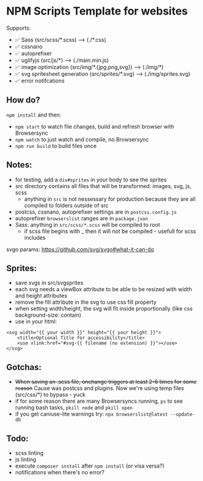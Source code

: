 # NPM Scripts Template for websites

Supports:

- ✅ Sass (src/scss/\*.scss) --> (./*.css)
- ✅ cssnano
- ✅ autoprefixer
- ✅ uglifyjs (src/js/*) --> (./main.min.js)
- ✅ image optimization (src/img/\*.{jpg,png,svg}) --> (./img/*)
- ✅ svg spritesheet generation (src/sprites/*.svg) --> (./img/sprites.svg)
- ✅ error notifcations
## How do?

`npm install` and then:

- `npm start` to watch file changes, build and refresh browser with Browsersync
- `npm watch` to just watch and compile, no Browsersync
- `npm run build` to build files once

## Notes:

- for testing, add a `div#sprites` in your body to see the sprites
- src directory contains all files that will be transformed: images, svg, js, scss
  - anything in `src` is not nessessary for production because they are all compiled to folders outside of src
- postcss, cssnano, autoprefixer settings are in `postcss.config.js`
- autoprefixer `browserslist` ranges are in `package.json`
- Sass: anything in `src/scss/*.scss` will be compiled to root
	- if scss file begins with _ then it will not be compiled - usefull for scss includes

svgo params: https://github.com/svg/svgo#what-it-can-do

## Sprites:

- save svgs in src/svgsprites
- each svg needs a viewBox attribute to be able to be resized with width and height attributes
- remove the fill attribute in the svg to use css fill property
- when setting width/height, the svg will fit inside proportionally (like css background-size: contain)
- use in your html:

```
<svg width="{{ your width }}" height="{{ your height }}">
	<title>Optional Title for accessibility</title>
	<use xlink:href="#svg-{{ filename (no extension) }}"></use>
</svg>
```

## Gotchas:

- ~~When saving an .scss file, onchange triggers at least 2-6 times for some reason~~ Cause was postcss and plugins. Now we're using temp files (src/css/*) to bypass - yuck
- if for some reason there are many Browsersyncs running, `ps` to see running bash tasks, `pkill node` and `pkill open`
- if you get caniuse-lite warnings try: `npx browserslist@latest --update-db`

## Todo:

- scss linting
- js linting
- execute `composer install` after `npm install` (or visa versa?)
- notifications when there's no error?
